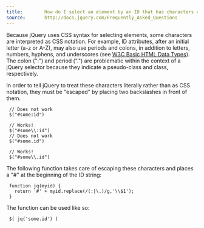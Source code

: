 ```yaml
---
title:        How do I select an element by an ID that has characters used in CSS notation?
source:       http://docs.jquery.com/Frequently_Asked_Questions
---
```


Because jQuery uses CSS syntax for selecting elements, some characters are interpreted as CSS notation. For example, ID attributes, after an initial letter (a-z or A-Z), may also use periods and colons, in addition to letters, numbers, hyphens, and underscores (see [W3C Basic HTML Data Types](http://www.w3.org/TR/html4/types.html#type-id)). The colon (":") and period (".") are problematic within the context of a jQuery selector because they indicate a pseudo-class and class, respectively.

In order to tell jQuery to treat these characters literally rather than as CSS notation, they must be "escaped" by placing two backslashes in front of them.

```
 // Does not work
 $("#some:id")
 
 // Works!
 $("#some\\:id")
 // Does not work
 $("#some.id")
 
 // Works!
 $("#some\\.id")
```

The following function takes care of escaping these characters and places a "#" at the beginning of the ID string:

```
 function jq(myid) { 
   return '#' + myid.replace(/(:|\.)/g,'\\$1');
 }
```

The function can be used like so:

```
 $( jq('some.id') )
```